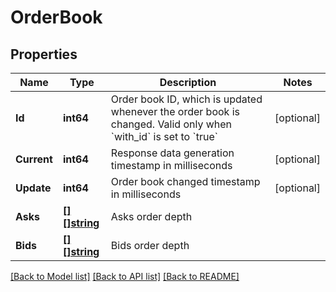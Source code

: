 # OrderBook

## Properties

Name | Type | Description | Notes
------------ | ------------- | ------------- | -------------
**Id** | **int64** | Order book ID, which is updated whenever the order book is changed. Valid only when &#x60;with_id&#x60; is set to &#x60;true&#x60; | [optional] 
**Current** | **int64** | Response data generation timestamp in milliseconds | [optional] 
**Update** | **int64** | Order book changed timestamp in milliseconds | [optional] 
**Asks** | [**[][]string**](array.md) | Asks order depth | 
**Bids** | [**[][]string**](array.md) | Bids order depth | 

[[Back to Model list]](../README.md#documentation-for-models) [[Back to API list]](../README.md#documentation-for-api-endpoints) [[Back to README]](../README.md)


